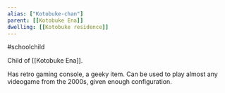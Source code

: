 ```yaml
---
alias: ["Kotobuke-chan"]
parent: [[Kotobuke Ena]]
dwelling: [[Kotobuke residence]]
---
```


#schoolchild 


Child of [[Kotobuke Ena]].

Has retro gaming console, a geeky item. Can be used to play almost any videogame from the 2000s, given enough configuration.